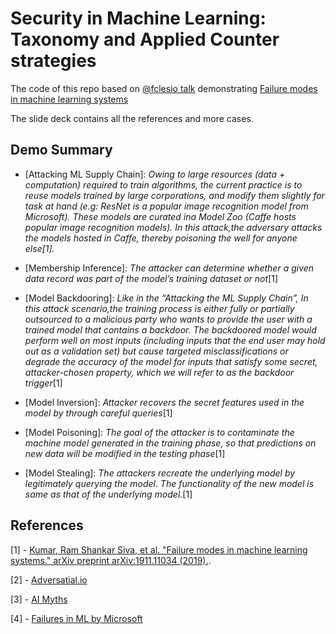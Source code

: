 # Security in Machine Learning: Taxonomy and Applied Counter strategies

The code of this repo based on [@fclesio talk](https://github.com/fclesio/ml-repa-week-2021) demonstrating [Failure modes in machine learning systems](https://arxiv.org/abs/1911.11034)

The slide deck contains all the references and more cases.

## Demo Summary

- [Attacking ML Supply Chain]: _Owing to large resources (data + computation) required to train algorithms, the current practice is to reuse models trained by large corporations, and modify them slightly for task at hand (e.g: ResNet is a popular image recognition model from Microsoft). These models are curated ina Model Zoo (Caffe hosts popular image recognition models). In this attack,the adversary attacks the models hosted in Caffe, thereby poisoning the well for anyone else[1]._

- [Membership Inference]: _The attacker can determine whether a given data record was part of the model’s training dataset or not_[1]

- [Model Backdooring]: _Like in the “Attacking the ML Supply Chain”, In this attack scenario,the training process is either fully or partially outsourced to a malicious party who wants to provide the user with a trained model that contains a backdoor. The backdoored model would perform well on most inputs (including inputs that the end user may hold out as a validation set) but cause targeted misclassifications or degrade the accuracy of the model for inputs that satisfy some secret, attacker-chosen property, which we will refer to as the backdoor trigger_[1]

- [Model Inversion]: _Attacker recovers the secret features used in the model by through careful queries_[1]

- [Model Poisoning]: _The goal of the attacker is to contaminate the machine model generated in the training phase, so that predictions on new data will be modified in the testing phase_[1]

- [Model Stealing]: _The attackers recreate the underlying model by legitimately querying the model. The functionality of the new model is same as that of the underlying model._[1]

## References

[1] - [Kumar, Ram Shankar Siva, et al. "Failure modes in machine learning systems." arXiv preprint arXiv:1911.11034 (2019).](https://arxiv.org/abs/1911.11034).

[2] - [Adversatial.io](https://adversarial.io/)

[3] - [AI Myths](https://www.aimyths.org/)

[4] - [Failures in ML by Microsoft](<https://docs.microsoft.com/en-us/security/engineering/failure-modes-in-machine-learning>)
